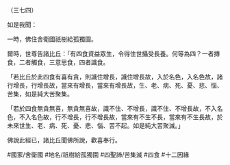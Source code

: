 （三七四）

如是我聞：

一時，佛住舍衛國祇樹給孤獨園。

爾時，世尊告諸比丘：「有四食資益眾生，令得住世攝受長養。何等為四？一者摶食，二者觸食，三意思食，四者識食。

「若比丘於此四食有喜有貪，則識住增長，識住增長故，入於名色，入名色故，諸行增長，行增長故，當來有增長，當來有增長故，生、老、病、死、憂、悲、惱、苦集，如是純大苦聚集。

「若於四食無貪無喜，無貪無喜故，識不住、不增長，識不住、不增長故，不入名色，不入名色故，行不增長，行不增長故，當來有不生不長，當來有不生長故，於未來世生、老、病、死、憂、悲、惱、苦不起。如是純大苦聚滅。」

佛說此經已，諸比丘聞佛所說，歡喜奉行。

#國家/舍衛國
#地名/祇樹給孤獨園
#四聖諦/苦集滅
#四食
#十二因緣
